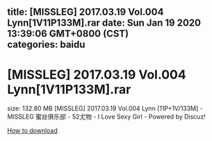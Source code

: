 
title: [MISSLEG] 2017.03.19 Vol.004 Lynn[1V11P133M].rar
date: Sun Jan 19 2020 13:39:06 GMT+0800 (CST)    
categories: baidu
---

# [MISSLEG] 2017.03.19 Vol.004 Lynn[1V11P133M].rar
size: 132.80 MB
 [MISSLEG] 2017.03.19 Vol.004 Lynn [11P+1V/133M] - MISSLEG 蜜丝俱乐部 - 52尤物 - I Love Sexy Girl - Powered by Discuz!
 

[How to download](https://bpcam.bemobtrk.com/go/2ceec3aa-1ca2-46d6-b9ff-aaa5c184517c?jno=31)